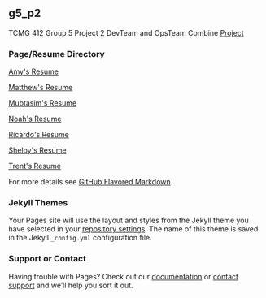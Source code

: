 ## g5_p2
TCMG 412 Group 5 Project 2
DevTeam and OpsTeam Combine [Project](https://abrarsim2017.github.io/g5_p2/)

### Page/Resume Directory

[Amy's Resume](AmyResume.txt)

[Matthew's Resume](MatthewResume.txt)

[Mubtasim's Resume](MubtasimResume.txt)

[Noah's Resume](NoahResume.txt)

[Ricardo's Resume](RicardoResume.txt)

[Shelby's Resume](ShelbyResume.txt)

[Trent's Resume](TrentResume.txt)

For more details see [GitHub Flavored Markdown](https://guides.github.com/features/mastering-markdown/).

### Jekyll Themes

Your Pages site will use the layout and styles from the Jekyll theme you have selected in your [repository settings](https://github.com/abrarsim2017/g5_p2/settings). The name of this theme is saved in the Jekyll `_config.yml` configuration file.

### Support or Contact

Having trouble with Pages? Check out our [documentation](https://docs.github.com/categories/github-pages-basics/) or [contact support](https://github.com/contact) and we’ll help you sort it out.
